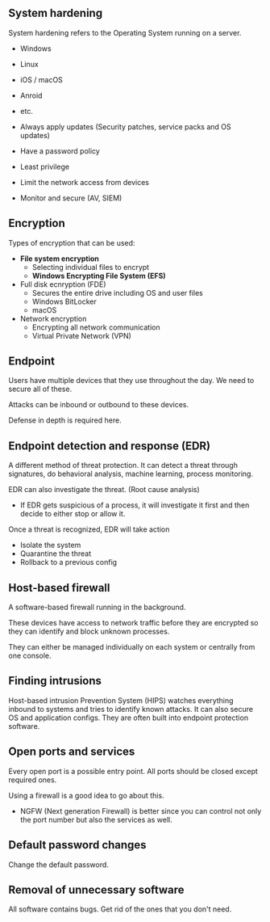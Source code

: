 ## System hardening

System hardening refers to the Operating System running on a server.
- Windows
- Linux
- iOS / macOS
- Anroid
- etc.

- Always apply updates (Security patches, service packs and OS updates)
- Have a password policy
- Least privilege
- Limit the network access from devices
- Monitor and secure (AV, SIEM)

## Encryption

Types of encryption that can be used:

- **File system encryption**
	- Selecting individual files to encrypt
	- **Windows Encrypting File System (EFS)**
- Full disk ecnryption (FDE)
	- Secures the entire drive including OS and user files
	- Windows BitLocker
	- macOS
- Network encryption
	- Encrypting all network communication
	- Virtual Private Network (VPN)

## Endpoint

Users have multiple devices that they use throughout the day. We need to secure all of these.

Attacks can be inbound or outbound to these devices.

Defense in depth is required here.

## Endpoint detection and response (EDR)

A different method of threat protection. It can detect a threat through signatures, do behavioral analysis, machine learning, process monitoring.

EDR can also investigate the threat. (Root cause analysis)
- If EDR gets suspicious of a process, it will investigate it first and then decide to either stop or allow it.

Once a threat is recognized, EDR will take action
- Isolate the system
- Quarantine the threat
- Rollback to a previous config

## Host-based firewall

A software-based firewall running in the background.

These devices have access to network traffic before they are encrypted so they can identify and block unknown processes.

They can either be managed individually on each system or centrally from one console.

## Finding intrusions

Host-based intrusion Prevention System (HIPS) watches everything inbound to systems and tries to identify known attacks. It can also secure OS and application configs. They are often built into endpoint protection software.

## Open ports and services

Every open port is a possible entry point. All ports should be closed except required ones.

Using a firewall is a good idea to go about this.
- NGFW (Next generation Firewall) is better since you can control not only the port number but also the services as well.

## Default password changes

Change the default password.

## Removal of unnecessary software

All software contains bugs. Get rid of the ones that you don't need.